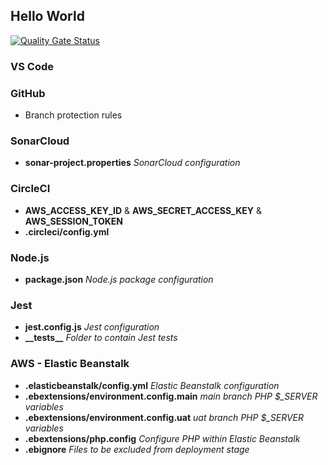## Hello World

[![Quality Gate Status](https://sonarcloud.io/api/project_badges/measure?project=nigelgoss_devops-helloworld&metric=alert_status)](https://sonarcloud.io/dashboard?id=nigelgoss_devops-helloworld)

### VS Code

### GitHub
* Branch protection rules

### SonarCloud
* **sonar-project.properties**  *SonarCloud configuration*

### CircleCI
* **AWS_ACCESS_KEY_ID** & **AWS_SECRET_ACCESS_KEY** & **AWS_SESSION_TOKEN**
* **.circleci/config.yml**

### Node.js
* **package.json** *Node.js package configuration*

### Jest
* **jest.config.js** *Jest configuration*
* **\_\_tests\_\_** *Folder to contain Jest tests*

### AWS - Elastic Beanstalk
* **.elasticbeanstalk/config.yml** *Elastic Beanstalk configuration*
* **.ebextensions/environment.config.main** *main branch PHP $_SERVER variables*
* **.ebextensions/environment.config.uat** *uat branch PHP $_SERVER variables*
* **.ebextensions/php.config** *Configure PHP within Elastic Beanstalk*
* **.ebignore** *Files to be excluded from deployment stage*
